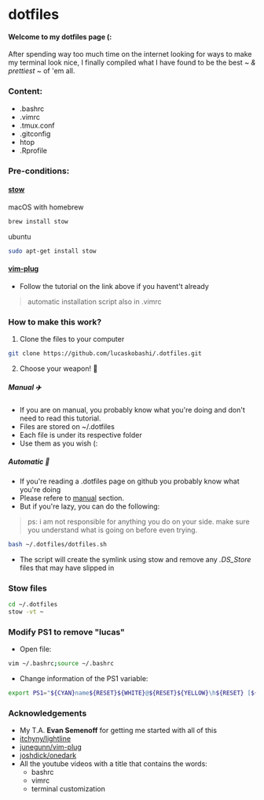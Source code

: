 # dotfiles

#### Welcome to my dotfiles page (:

After spending way too much time on the internet looking for ways to make my terminal look nice, I finally compiled what I have found to be the best *~ & prettiest ~* of 'em all.

### Content:
- .bashrc
- .vimrc
- .tmux.conf
- .gitconfig
- htop
- .Rprofile

### Pre-conditions:

#### [stow](https://www.gnu.org/software/stow/manual/)
macOS with homebrew
```bash
brew install stow
```
ubuntu
```bash
sudo apt-get install stow
```

#### [vim-plug](https://github.com/junegunn/vim-plug)
- Follow the tutorial on the link above if you havent't already

> automatic installation script also in .vimrc

### How to make this work?

1. Clone the files to your computer

```bash
git clone https://github.com/lucaskobashi/.dotfiles.git
```

2. Choose your weapon! :gun:

##### Manual :airplane:

- If you are on manual, you probably know what you're doing and don't need to read this tutorial.
- Files are stored on ~/.dotfiles
- Each file is under its respective folder
- Use them as you wish (:

##### Automatic :rocket:

- If you're reading a .dotfiles page on github you probably know what you're doing
- Please refere to [manual](#####Manual) section.
- But if you're lazy, you can do the following:

> ps: i am not responsible for anything you do on your side. make sure you understand what is going on before even trying.

```bash
bash ~/.dotfiles/dotfiles.sh
```
- The script will create the symlink using stow and remove any _.DS_Store_ files that may have slipped in

### Stow files
```bash
cd ~/.dotfiles
stow -vt ~
```

### Modify PS1 to remove "lucas"

- Open file:
```bash
vim ~/.bashrc;source ~/.bashrc
```
- Change information of the PS1 variable:
```bash
export PS1="${CYAN}name${RESET}${WHITE}@${RESET}${YELLOW}\h${RESET} [${PLUM}\W${RESET}]$ "
```

### Acknowledgements

- My T.A. **Evan Semenoff** for getting me started with all of this
- [itchyny/lightline](https://github.com/itchyny/lightline.vim)
- [junegunn/vim-plug](https://github.com/junegunn/vim-plug)
- [joshdick/onedark](https://github.com/joshdick/onedark.vim)
- All the youtube videos with a title that contains the words:
    * bashrc
    * vimrc
    * terminal customization
